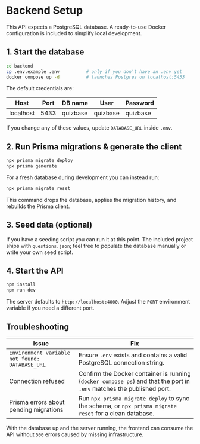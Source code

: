 # Backend Setup

This API expects a PostgreSQL database. A ready-to-use Docker configuration is included to simplify local development.

## 1. Start the database

```bash
cd backend
cp .env.example .env          # only if you don't have an .env yet
docker compose up -d          # launches Postgres on localhost:5433
```

The default credentials are:

| Host      | Port | DB name | User    | Password |
|-----------|------|---------|---------|----------|
| localhost | 5433 | quizbase | quizbase | quizbase |

If you change any of these values, update `DATABASE_URL` inside `.env`.

## 2. Run Prisma migrations & generate the client

```bash
npx prisma migrate deploy
npx prisma generate
```

For a fresh database during development you can instead run:

```bash
npx prisma migrate reset
```

This command drops the database, applies the migration history, and rebuilds the Prisma client.

## 3. Seed data (optional)

If you have a seeding script you can run it at this point. The included project ships with `questions.json`; feel free to populate the database manually or write your own seed script.

## 4. Start the API

```bash
npm install
npm run dev
```

The server defaults to `http://localhost:4000`. Adjust the `PORT` environment variable if you need a different port.

## Troubleshooting

| Issue | Fix |
|-------|-----|
| `Environment variable not found: DATABASE_URL` | Ensure `.env` exists and contains a valid PostgreSQL connection string. |
| Connection refused | Confirm the Docker container is running (`docker compose ps`) and that the port in `.env` matches the published port. |
| Prisma errors about pending migrations | Run `npx prisma migrate deploy` to sync the schema, or `npx prisma migrate reset` for a clean database. |

With the database up and the server running, the frontend can consume the API without `500` errors caused by missing infrastructure.
